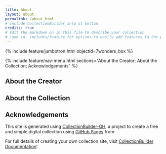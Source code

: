 ```yaml
---
title: About
layout: about
permalink: /about.html
# include CollectionBuilder info at bottom
credits: true
# Edit the markdown on in this file to describe your collection
# Look in _includes/feature for options to easily add features to the page
---
```


{% include feature/jumbotron.html objectid=7wonders_box %}

{% include feature/nav-menu.html sections="About the Creator; About the Collection; Acknowledgements" %}

## About the Creator

## About the Collection

## Acknowledgements

This site is generated using [CollectionBuilder-GH](https://collectionbuilding.github.io/gh/), a project to create a free and simple digital collection using [GitHub Pages](https://pages.github.com/) from: 

For full details of creating your own collection site, visit [CollectionBuilder Documentation](https://collectionbuilder.github.io/cb-docs/)!

